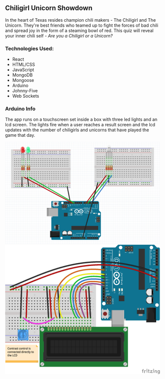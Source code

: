 ## Chiligirl Unicorn Showdown

In the heart of Texas resides champion chili makers - The Chiligirl and The Unicorn. They're best friends who teamed up to fight the forces of bad chili and spread joy in the form of a steaming bowl of red. This quiz will reveal your inner chili self - *Are you a Chiligirl or a Unicorn?*

### Technologies Used:

  * React
  * HTML/CSS
  * JavaScript
  * MongoDB
  * Mongoose
  * Arduino
  * Johnny-Five
  * Web Sockets
  
### Arduino Info

The app runs on a touchscreen set inside a box with three led lights and an lcd screen. The lights fire when a user reaches a result screen and the lcd updates with the number of chiligirls and unicorns that have played the game that day. 

![arduino/led fritzing diagram](https://github.com/bonnie-bee/ChiligirlUnicornShowdown/blob/master/diagrams/led.PNG?raw=true)
![arduino/lcd fritzing diagram](https://github.com/bonnie-bee/ChiligirlUnicornShowdown/blob/master/diagrams/lcd.png?raw=true)

